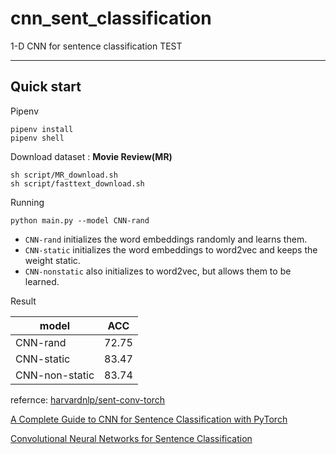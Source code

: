 # cnn_sent_classification
1-D CNN for sentence classification TEST

---

## Quick start

Pipenv 

```
pipenv install
pipenv shell
```

Download dataset : **Movie Review(MR)**

```
sh script/MR_download.sh
sh script/fasttext_download.sh
```

Running

```
python main.py --model CNN-rand
```

  * `CNN-rand` initializes the word embeddings randomly and learns them.
  * `CNN-static` initializes the word embeddings to word2vec and keeps the weight static.
  * `CNN-nonstatic` also initializes to word2vec, but allows them to be learned.

Result



| model          | ACC   |
| -------------- | ----- |
| CNN-rand       | 72.75 |
| CNN-static     | 83.47 |
| CNN-non-static | 83.74 |

refernce:
[harvardnlp/sent-conv-torch](https://github.com/harvardnlp/sent-conv-torch)

[A Complete Guide to CNN for Sentence Classification with PyTorch](https://chriskhanhtran.github.io/posts/cnn-sentence-classification/)

[Convolutional Neural Networks for Sentence Classification](https://arxiv.org/pdf/1408.5882.pdf)
